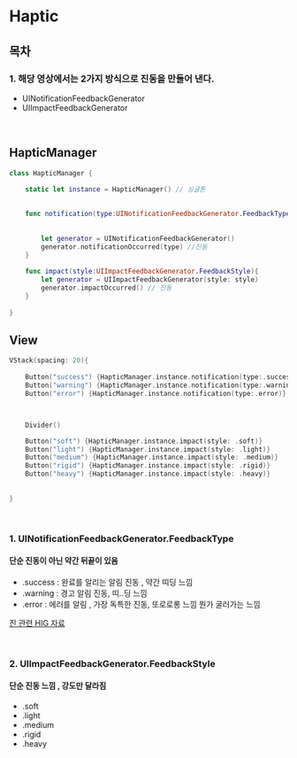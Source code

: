 # Haptic


## 목차

### 1. 해당 영상에서는 2가지 방식으로 진동을 만들어 낸다.

-   UINotificationFeedbackGenerator
-   UIImpactFeedbackGenerator

<br>

## HapticManager
```swift
class HapticManager {
    
    static let instance = HapticManager() // 싱글톤

    
    func notification(type:UINotificationFeedbackGenerator.FeedbackType){
        
        
        let generator = UINotificationFeedbackGenerator()
        generator.notificationOccurred(type) //진동
    }
    
    func impact(style:UIImpactFeedbackGenerator.FeedbackStyle){
        let generator = UIImpactFeedbackGenerator(style: style)
        generator.impactOccurred() // 진동
    }
    
}
```

## View
```swift
VStack(spacing: 20){
            
    Button("success") {HapticManager.instance.notification(type:.success)}
    Button("warning") {HapticManager.instance.notification(type:.warning)}
    Button("error") {HapticManager.instance.notification(type:.error)}



    Divider()

    Button("soft") {HapticManager.instance.impact(style: .soft)}
    Button("light") {HapticManager.instance.impact(style: .light)}
    Button("medium") {HapticManager.instance.impact(style: .medium)}
    Button("rigid") {HapticManager.instance.impact(style: .rigid)}
    Button("heavy") {HapticManager.instance.impact(style: .heavy)}
            
            
}
```


<br>

### 1. UINotificationFeedbackGenerator.FeedbackType

#### 단순 진동이 아닌 약간 뒤끝이 있음
- .success : 완료를 알리는 알림 진동 , 약간 띠딩 느낌
- .warning : 경고 알림 진동, 띠..딩 느낌
- .error : 에러를 알림 , 가장 독특한 진동, 또로로롱 느낌 뭔가 굴러가는 느낌

[진 관련 HIG 자료](https://developer.apple.com/design/human-interface-guidelines/playing-haptics)

<br>

### 2. UIImpactFeedbackGenerator.FeedbackStyle

#### 단순 진동 느낌 , 강도만 달라짐 
- .soft
- .light
- .medium
- .rigid
- .heavy
